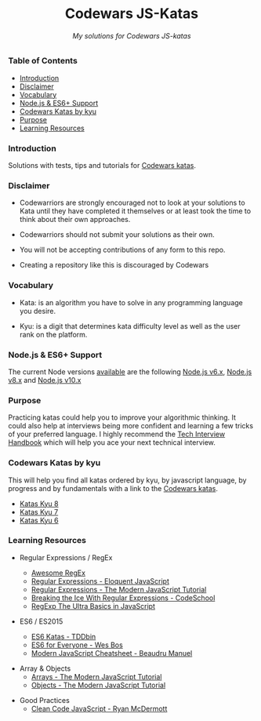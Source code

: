 <h1 align="center">Codewars JS-Katas</h1>

<h6 align="center">My solutions for Codewars JS-katas</h6>

### Table of Contents

- [Introduction](#introduction)
- [Disclaimer](#disclaimer)
- [Vocabulary](#vocabulary)
- [Node.js & ES6+ Support](#node.js-&-es6+-support)
- [Codewars Katas by kyu](#Codewars-Katas-by-kyu)
- [Purpose](#purpose)
- [Learning Resources](#learning-resources)

### Introduction

Solutions with tests, tips and tutorials for <a href="https://www.codewars.com">Codewars katas</a>.

### Disclaimer

- Codewarriors are strongly encouraged not to look at your solutions to Kata until they have completed it themselves or at least took the time to think about their own approaches.

- Codewarriors should not submit your solutions as their own.

- You will not be accepting contributions of any form to this repo.

- Creating a repository like this is discouraged by Codewars

### Vocabulary

- Kata: is an algorithm you have to solve in any programming language you desire.

- Kyu: is a digit that determines kata difficulty level as well as the user rank on the platform.

### Node.js & ES6+ Support

The current Node versions [available](https://github.com/Codewars/codewars.com/wiki/Language-JavaScript) are the following [Node.js v6.x](https://kangax.github.io/compat-table/es6/#node6_5), [Node.js v8.x](https://kangax.github.io/compat-table/es6/#node8_7) and [Node.js v10.x](https://kangax.github.io/compat-table/es6/#node10_9)

### Purpose

Practicing katas could help you to improve your algorithmic thinking. It could also help at interviews being more confident and learning a few tricks of your preferred language.
I highly recommend the [Tech Interview Handbook](https://github.com/yangshun/tech-interview-handbook) which will help you ace your next technical interview.

### Codewars Katas by kyu

This will help you find all katas ordered by kyu, by javascript language, by progress and by fundamentals with a link to the <a href="https://www.codewars.com">Codewars katas</a>.

- [Katas Kyu 8](https://www.codewars.com/kata/search/javascript?q=&r%5B%5D=-8&tags=Fundamentals&xids=completed&beta=false&order_by=total_completed%20desc)
- [Katas Kyu 7](https://www.codewars.com/kata/search/javascript?q=&r%5B%5D=-7&tags=Fundamentals&xids=completed&beta=false&order_by=total_completed%20desc)
- [Katas Kyu 6](https://www.codewars.com/kata/search/javascript?q=&r%5B%5D=-6&tags=Fundamentals&xids=completed&beta=false&order_by=total_completed%20desc)

### Learning Resources

- Regular Expressions / RegEx

  - [Awesome RegEx](https://github.com/aloisdg/awesome-regex)
  - [Regular Expressions - Eloquent JavaScript](https://eloquentjavascript.net/09_regexp.html)
  - [Regular Expressions - The Modern JavaScript Tutorial](https://javascript.info/regexp-introduction)
  - [Breaking the Ice With Regular Expressions - CodeSchool](https://www.pluralsight.com/courses/code-school-breaking-the-ice-with-regular-expressions)
  - [RegExp The Ultra Basics in JavaScript](https://www.youtube.com/watch?v=VrT3TRDDE4M)

* ES6 / ES2015

  - [ES6 Katas - TDDbin](http://es6katas.org)
  - [ES6 for Everyone - Wes Bos](https://es6.io)
  - [Modern JavaScript Cheatsheet - Beaudru Manuel](https://github.com/mbeaudru/modern-js-cheatsheet)

- Array & Objects
  - [Arrays - The Modern JavaScript Tutorial](https://javascript.info/array)
  - [Objects - The Modern JavaScript Tutorial](https://javascript.info/object)

* Good Practices
  - [Clean Code JavaScript - Ryan McDermott](https://github.com/ryanmcdermott/clean-code-javascript)
